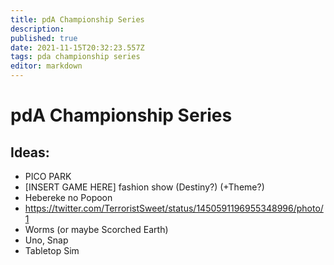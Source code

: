 ```yaml
---
title: pdA Championship Series
description: 
published: true
date: 2021-11-15T20:32:23.557Z
tags: pda championship series
editor: markdown
---
```


# pdA Championship Series

## Ideas:

- PICO PARK
- \[INSERT GAME HERE] fashion show (Destiny?) (+Theme?)
- Hebereke no Popoon
- https://twitter.com/TerroristSweet/status/1450591196955348996/photo/1
- Worms (or maybe Scorched Earth)
- Uno, Snap
- Tabletop Sim